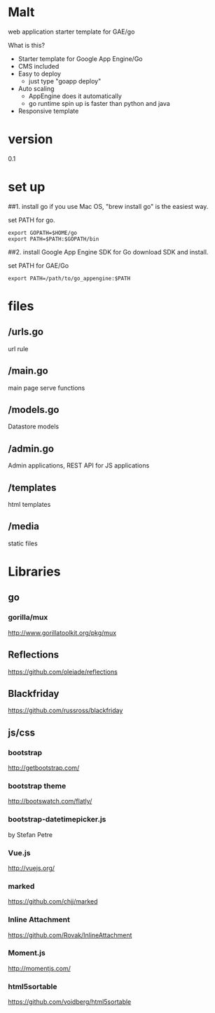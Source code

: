 Malt
==============

web application starter template for GAE/go

What is this?

- Starter template for Google App Engine/Go
- CMS included 
- Easy to deploy
    - just type "goapp deploy"
- Auto scaling
    - AppEngine does it automatically
    - go runtime spin up is faster than python and java
- Responsive template

# version
0.1

# set up
##1. install go
if you use Mac OS, "brew install go" is the easiest way.

set PATH for go.
```
export GOPATH=$HOME/go
export PATH=$PATH:$GOPATH/bin
```

##2. install Google App Engine SDK for Go
download SDK and install.

set PATH for GAE/Go
```
export PATH=/path/to/go_appengine:$PATH
```

# files
## /urls.go
url rule

## /main.go
main page serve functions

## /models.go
Datastore models

## /admin.go
Admin applications, REST API for JS applications

## /templates
html templates

## /media
static files

# Libraries
## go
### gorilla/mux
http://www.gorillatoolkit.org/pkg/mux

## Reflections
https://github.com/oleiade/reflections

## Blackfriday
https://github.com/russross/blackfriday

## js/css
### bootstrap
http://getbootstrap.com/

### bootstrap theme
http://bootswatch.com/flatly/

### bootstrap-datetimepicker.js
by Stefan Petre

### Vue.js
http://vuejs.org/

### marked
https://github.com/chjj/marked

### Inline Attachment
https://github.com/Rovak/InlineAttachment

### Moment.js
http://momentjs.com/

### html5sortable
https://github.com/voidberg/html5sortable
